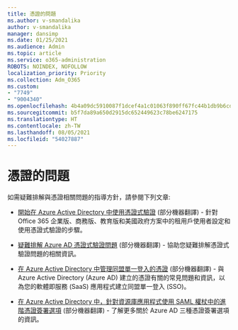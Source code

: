 ```yaml
---
title: 憑證的問題
ms.author: v-smandalika
author: v-smandalika
manager: dansimp
ms.date: 01/25/2021
ms.audience: Admin
ms.topic: article
ms.service: o365-administration
ROBOTS: NOINDEX, NOFOLLOW
localization_priority: Priority
ms.collection: Adm_O365
ms.custom:
- "7749"
- "9004340"
ms.openlocfilehash: 4b4a09dc5910087f1dcef4a1c01063f890ff67fc44b1db9b6cdf1391a05530c0
ms.sourcegitcommit: b5f7da89a650d2915dc652449623c78be6247175
ms.translationtype: HT
ms.contentlocale: zh-TW
ms.lasthandoff: 08/05/2021
ms.locfileid: "54027887"
---
```

# <a name="issues-with-certificates"></a>憑證的問題

如需疑難排解與憑證相關問題的指導方針，請參閱下列文章:

- [開始在 Azure Active Directory 中使用憑證式驗證](https://docs.microsoft.com/azure/active-directory/authentication/active-directory-certificate-based-authentication-get-started) (部分機器翻譯)  - 針對 Office 365 企業版、商務版、教育版和美國政府方案中的租用戶使用者設定和使用憑證式驗證的步驟。

- [疑難排解 Azure AD 憑證式驗證問題](https://docs.microsoft.com/troubleshoot/azure/active-directory/certificate-based-authenticate-issue) (部分機器翻譯)  - 協助您疑難排解憑證式驗證問題的相關資訊。

- [在 Azure Active Directory 中管理同盟單一登入的憑證](https://docs.microsoft.com/azure/active-directory/manage-apps/manage-certificates-for-federated-single-sign-on) (部分機器翻譯)  - 與 Azure Active Directory (Azure AD) 建立的憑證有關的常見問題和資訊，以為您的軟體即服務 (SaaS) 應用程式建立同盟單一登入 (SSO)。

- [在 Azure Active Directory 中，針對資源庫應用程式使用 SAML 權杖中的進階憑證簽署選項](https://docs.microsoft.com/azure/active-directory/manage-apps/certificate-signing-options) (部分機器翻譯) -  了解更多關於 Azure AD 三種憑證簽署選項的資訊。
